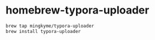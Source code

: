 # homebrew-typora-uploader

```bash
brew tap mingkyme/typora-uploader
brew install typora-uploader
```

